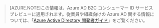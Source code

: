 > [AZURE.NOTE]この情報は、Azure AD B2C コンシューマー ID サービス プレビューに適用されます。従業員や組織向けの Azure AD 関する情報については、「[Azure Active Directory 開発者ガイド](active-directory-developers-guide.md)」をご覧ください。

<!---HONumber=Oct15_HO3-->